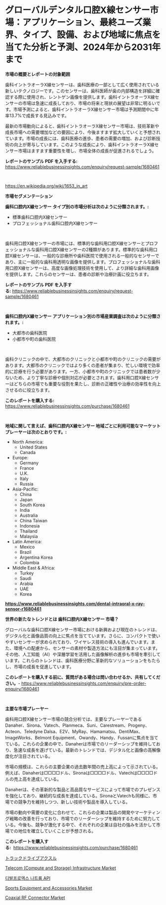 <p><h1>グローバルデンタル口腔X線センサー市場：アプリケーション、最終ユーズ業界、タイプ、設備、および地域に焦点を当てた分析と予測、2024年から2031年まで</h1></p><p><strong>市場の概要とレポートの対象範囲</strong></p>
<p><p>歯科イントラオーラX線センサーは、歯科医療の一部として広く使用されている新しいテクノロジーです。このセンサーは、歯科医師が歯の内部構造を詳細に確認する際に使用され、レントゲン画像を提供します。歯科イントラオーラX線センサーの市場は急速に成長しており、市場の将来と現状の展望は非常に明るいです。市場予測によると、歯科イントラオーラX線センサー市場は予測期間中に年率13.7%で成長する見込みです。</p><p>最新の市場動向によると、歯科イントラオーラX線センサー市場は、技術革新や成長市場への需要増加などの要因により、今後ますます拡大していくと予想されています。市場の成長には、歯科医療の進歩、患者の需要の増加、および診断技術の向上が寄与しています。このような成長により、歯科イントラオーラX線センサー市場はますます重要性を増し、市場全体の成長が促進されるでしょう。</p></p>
<p><strong>レポートのサンプル PDF を入手する:</strong> <a href="https://www.reliablebusinessinsights.com/enquiry/request-sample/1680461">https://www.reliablebusinessinsights.com/enquiry/request-sample/1680461</a></p>
<p>&nbsp;</p>
<p><a href="https://en.wikipedia.org/wiki/1653_in_art">https://en.wikipedia.org/wiki/1653_in_art</a></p>
<p><strong>市場セグメンテーション</strong></p>
<p><strong>歯科口腔内X線センサー タイプ別の市場分析は次のように分類されます。:</strong></p>
<p><ul><li>標準歯科口腔内X線センサー</li><li>プロフェッショナル歯科口腔内X線センサー</li></ul></p>
<p>&nbsp;</p>
<p><p>歯科用口腔X線センサーの市場には、標準的な歯科用口腔X線センサーとプロフェッショナルな歯科用口腔X線センサーの2種類があります。標準的な歯科用口腔X線センサーは、一般的な診療所や歯科医院で使用される一般的なセンサーであり、主に一般的な歯科用透明な画像を提供します。プロフェッショナルな歯科用口腔X線センサーは、高度な画像処理技術を使用して、より詳細な歯科用画像を提供します。これらのセンサーは、患者の診断や治療計画に役立ちます。</p></p>
<p><strong>レポートのサンプル PDF を入手する:</strong>&nbsp;<a href="https://www.reliablebusinessinsights.com/enquiry/request-sample/1680461">https://www.reliablebusinessinsights.com/enquiry/request-sample/1680461</a></p>
<p>&nbsp;</p>
<p><strong> 歯科口腔内X線センサー アプリケーション別の市場産業調査は次のように分類されます。:</strong></p>
<p><ul><li>大都市の歯科医院</li><li>小都市や町の歯科医院</li></ul></p>
<p>&nbsp;</p>
<p><p>歯科クリニックの中で、大都市のクリニックと小都市や町のクリニックの需要があります。大都市のクリニックではより多くの患者が集まり、忙しい環境で効率的に診療を行う必要があります。一方、小都市や町のクリニックでは患者数が少ないため、より丁寧な診療や個別対応が必要とされます。歯科用口腔X線センサーはどちらの市場でも重要な役割を果たし、診断の正確性や治療の効率性を向上させるのに役立ちます。</p></p>
<p><strong>このレポートを購入する:</strong>&nbsp; <a href="https://www.reliablebusinessinsights.com/purchase/1680461">https://www.reliablebusinessinsights.com/purchase/1680461</a></p>
<p>&nbsp;</p>
<p><strong>地域に関して言えば、歯科口腔内X線センサー 地域ごとに利用可能なマーケットプレーヤーは次のとおりです。:</strong></p>
<p><ul>
    <li>
        North America:
        <ul>
            <li>United States</li>
            <li>Canada</li>
        </ul>
    </li>
    <li>
        Europe:
        <ul>
            <li>Germany</li>
            <li>France</li>
            <li>U.K.</li>
            <li>Italy</li>
            <li>Russia</li>
        </ul>
    </li>
    <li>
        Asia-Pacific:
        <ul>
            <li>China</li>
            <li>Japan</li>
            <li>South Korea</li>
            <li>India</li>
            <li>Australia</li>
            <li>China Taiwan</li>
            <li>Indonesia</li>
            <li>Thailand</li>
            <li>Malaysia</li>
        </ul>
    </li>
    <li>
        Latin America:
        <ul>
            <li>Mexico</li>
            <li>Brazil</li>
            <li>Argentina Korea</li>
            <li>Colombia</li>
        </ul>
    </li>
    <li>
        Middle East & Africa:
        <ul>
            <li>Turkey</li>
            <li>Saudi</li>
            <li>Arabia</li>
            <li>UAE</li>
            <li>Korea</li>
        </ul>
    </li>
    </ul></p>
<p><strong><a href="https://www.reliablebusinessinsights.com/dental-intraoral-x-ray-sensor-r1680461">https://www.reliablebusinessinsights.com/dental-intraoral-x-ray-sensor-r1680461</a></strong>&nbsp;</p>
<p><strong>世界の新たなトレンドとは 歯科口腔内X線センサー 市場？</strong></p>
<p><p>グローバルな歯科口腔X線センサー市場における新興および現在のトレンドは、デジタル化と画像品質の向上に焦点を当てています。さらに、コンパクトで使いやすいセンサーが求められており、ワイヤレス技術の導入も進んでいます。また、環境への配慮から、センサーの素材や製造方法にも注目が集まっています。その他、人工知能（AI）や深層学習を活用した画像解析の進歩も市場を牽引しています。これらのトレンドは、歯科医療分野に革新的なソリューションをもたらし、市場の成長を促進しています。</p></p>
<p><strong>このレポートを購入する前に、質問がある場合は問い合わせるか、共有してください。</strong>- <a href="https://www.reliablebusinessinsights.com/enquiry/pre-order-enquiry/1680461">https://www.reliablebusinessinsights.com/enquiry/pre-order-enquiry/1680461</a></p>
<p>&nbsp;</p>
<p><strong>主要な市場プレーヤー</strong></p>
<p><p>歯科用口腔X線センサー市場の競合分析では、主要なプレーヤーであるDanaher、Sirona、Vatech、Planmeca、Suni、Carestream、Progeny、Acteon、Teledyne Dalsa、E2V、MyRay、Hamamatsu、DentiMax、ImageWorks、Belmont Equipment、Owandy、Handy、Fussanに焦点を当てている。これらの企業の中で、Danaherは市場でのリーダーシップを維持しており、急速な成長を遂げている。最新のトレンドでは、デジタル化と画像の高解像度化が注目されている。</p><p>市場の規模は、これらの主要企業の過去数年間の売上高によって示されている。例えば、Danaherは□□□□ドル、Sironaは□□□□ドル、Vatechは□□□□ドルの売上高を達成している。</p><p>Danaherは、その革新的な製品と高品質なサービスによって市場でのプレゼンスを強化しており、継続的な成長を達成している。SironaとVatechも同様に、市場での競争力を維持しつつ、新しい技術や製品を導入している。</p><p>市場の動向や需要の変化に合わせて、これらの企業は製品の開発やマーケティング戦略の改善を行っており、市場でのリーダーシップを維持するために努力している。今後も、競争が激化する中で、それぞれの企業は自社の強みを活かして市場での地位を確立していくことが予想される。</p></p>
<p><strong>このレポートを購入する:</strong>&nbsp;&nbsp;<a href="https://www.reliablebusinessinsights.com/purchase/1680461">https://www.reliablebusinessinsights.com/purchase/1680461</a></p>
<p><p><a href="https://github.com/roulaayoub-saad/Market-Research-Report-List-1/blob/main/5937659149392.md">トラックドライブアクスル</a></p><p><a href="https://www.linkedin.com/pulse/telecom-compute-storage-infrastructure-market-research-report-agk4f">Telecom (Compute and Storage) Infrastructure Market</a></p><p><a href="https://github.com/Nicolasrown5/Market-Research-Report-List-1/blob/main/4568145159120.md">디발프로엑스 나트륨 API</a></p><p><a href="https://issuu.com/reportprime-2/docs/sports-equipment-and-accessories-market-size-2030.">Sports Equipment and Accessories Market</a></p><p><a href="https://github.com/ernidarwin455/Market-Research-Report-List-1/blob/main/coaxial-rf-connector-market.md">Coaxial RF Connector Market</a></p></p>